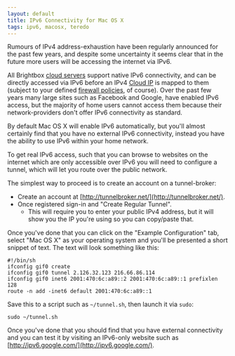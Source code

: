 ```yaml
---
layout: default
title: IPv6 Connectivity for Mac OS X
tags: ipv6, macosx, teredo
---
```


Rumours of IPv4 address-exhaustion have been regularly announced for the past few years, and despite some uncertainty it seems clear that in the future more users will be accessing the internet via IPv6.

All Brightbox [cloud servers](/docs/reference/cloud-servers/) support native IPv6 connectivity, and can be directly accessed via IPv6 before an IPv4 [Cloud IP](/docs/reference/cloud-ips/) is mapped to them (subject to your defined [firewall policies](/docs/reference/firewall/), of course).  Over the past few years many large sites such as Facebook and Google, have enabled IPv6 access, but the majority of home users cannot access them because their network-providers don't offer IPv6 connectivity as standard.

By default Mac OS X will enable IPv6 automatically, but you'll almost certainly find that you have no external IPv6 connectivity, instead you have the ability to use IPv6 within your home network.

To get real IPv6 access, such that you can browse to websites on the internet which are only accessible over IPv6 you will need to configure a tunnel, which will let you route over the public network.

The simplest way to proceed is to create an account on a tunnel-broker:


* Create an account at [http://tunnelbroker.net/](http://tunnelbroker.net/).
* Once registered sign-in and "Create Regular Tunnel".
     * This will require you to enter your public IPv4 address, but it will show you the IP you're using so you can copy/paste that.

Once you've done that you can click on the "Example Configuration" tab, select "Mac OS X" as your operating system and you'll be presented a short snippet of text.  The text will look something like this:

    #!/bin/sh
    ifconfig gif0 create
    ifconfig gif0 tunnel 2.126.32.123 216.66.86.114
    ifconfig gif0 inet6 2001:470:6c:a89::2 2001:470:6c:a89::1 prefixlen 128
    route -n add -inet6 default 2001:470:6c:a89::1

Save this to a script such as `~/tunnel.sh`, then launch it via `sudo`:

    sudo ~/tunnel.sh

Once you've done that you should find that you have external connectivity and you can test it by visiting an IPv6-only website such as [http://ipv6.google.com/](http://ipv6.google.com/).

